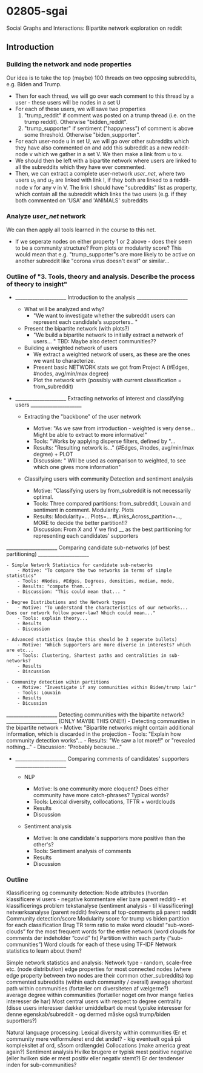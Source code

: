 # 02805-sgai
Social Graphs and Interactions: Bipartite network exploration on reddit

## Introduction

### Building the network and node properties
Our idea is to take the top (maybe) 100 threads on two opposing subreddits, e.g. Biden and Trump. 
- Then for each thread, we will go over each comment to this thread by a user - these users will be nodes in a set U
- For each of these users, we will save two properties
    1. "trump_reddit" if comment was posted on a trump thread (i.e. on the trump reddit). Otherwise "bidden_reddit".
    2. "trump_supporter" if sentiment ("happyness") of comment is above some threshold. Otherwise "biden_supporter".
- For each user-node u in set U, we will go over other subreddits which they have also commented on and add this subreddit as a new reddit-node v which we gather in a set V. We then make a link from u to v.
- We should then be left with a bipartite network where users are linked to all the subreddits which they have ever commented. 
- Then, we can extract a complete user-network *user_net*, where two users $u_1$ and $u_2$ are linked with link l, if they both are linked to a reddit-node v for any v in V. The link l should have "subreddits" list as property, which contain all the subreddit which links the two users (e.g. if they both commented on 'USA' and 'ANIMALS' subreddits
### Analyze *user_net* network
We can then apply all tools learned in the course to this net.
- If we seperate nodes on either property 1 or 2 above - does their seem to be a community structure? From plots or modularity score? This would mean that e.g. "trump_supporter"s are more likely to be active on another subreddit like "corona virus doesn't exist" or similar...



### Outline of "3. Tools, theory and analysis. Describe the process of theory to insight"

- _____________________ Introduction to the analysis _____________________
    - What will be analyzed and why?
        - "We want to investigate whether the subreddit users can represent each candidate's supporters.. "
    - Present the bipartite network (with plots?)
        - "We build a bipartite network to initially extract a network of users... " TBD: Maybe also detect communities??
    - Building a weighted network of users
        - We extract a weighted network of users, as these are the ones we want to characterize. 
        - Present basic NETWORK stats we got from Project A (#Edges, #nodes, avg/min/max degree)
        - Plot the network with (possibly with current classification = from_subreddit)


- _____________________ Extracting networks of interest and classifying users _____________________

    - Extracting the "backbone" of the user network
        - Motive: "As we saw from introduction - weighted is very dense... Might be able to extract to more informative!" 
        - Tools: "Works by applying disperse filters, defined by "...
        - Results: "Resulting network is..." (#Edges, #nodes, avg/min/max degree) + PLOT
        - Discussion: " Will be used as comparison to weighted, to see which one gives more information"

    - Classifying users with community Detection and sentiment analysis
        - Motive: "Classifying users by from_subreddit is not necessarily optimal.
        - Tools: Three compared partitions: from_subreddit, Louvain and sentiment in comment. Modularity. Plots
        - Results: Modularity=... Plots=... #Links_Across_partition=..., MORE to decide the better partition!!?
        - Discussion: From X and Y we find __ as the best partitioning for representing each candidates' supporters
     
_____________________ Comparing candidate sub-networks (of best partitioning) _____________________

    - Simple Network Statistics for candidate sub-networks
        - Motive: "To compare the two networks in terms of simple statistics"
        - Tools: #Nodes, #Edges, Degrees, densities, median, mode, 
        - Results: "compute them..."
        - Discussion: "This could mean that... "
    
    - Degree Distributions and the Network types
        - Motive: "To understand the characteristics of our networks... Does our network follow power-law? Which could mean..."
        - Tools: explain theory...
        - Results
        - Discussion

    - Advanced statistics (maybe this should be 3 seperate bullets)
        - Motive: "Which supporters are more diverse in interests? which are etc...
        - Tools: Clustering, Shortest paths and centralities in sub-networks?
        - Results
        - Discussion

    - Community detection wihin partitions
        - Motive: "Investigate if any communities within Biden/trump lair"
        - Tools: Louvain
        - Results
        - Dicussion


_____________________ Detecting communities with the bipartite network? _____________________ (ONLY MAYBE THIS ONE!!)
    - Detecting communities in the bipartite network
        - Motive: "Bipartite networks might contain additional information, which is discarded in the projection
        - Tools: "Explain how community detection works"...
        - Results: "We saw a lot more!!" or "revealed nothing..."
        - Discussion: "Probably because..."



- _____________________ Comparing comments of candidates' supporters _____________________
    - NLP
        - Motive: Is one community more eloquent? Does either community have more catch-phrases? Typical words?
        - Tools: Lexical diversity, collocations, TFTR + wordclouds
        - Results
        - Discussion

    - Sentiment analysis
        - Motive: Is one candidate´s supporters more positive than the other's?
        - Tools: Sentiment analysis of comments
        - Results
        - Discussion









### Outline
Klassificering og community detection:
Node attributes (hvordan klassificere vi users - negative kommentare eller bare parent reddit) - et klassificerings problem
tekstanalyse (sentiment analysis - til klassificering)
netværksanalyse (parent reddit)
frekvens af top-comments på parent reddit 
Community detection/score
Modularity score for trump vs biden partition for each classification
Brug TR term ratio to make word clouds!
“sub-word-clouds” for the most frequent words for the entire network (word clouds for comments der indeholder “covid” fx) 
Partition within each party (“sub-communities”)
Word clouds for each of these using TF-IDF
Network statistics to learn about them?
 
Simple network statistics and analysis:
Network type - random, scale-free etc. (node distribution)
edge properties for most connected nodes (where edge property between two nodes are their common other_subreddits)
top commented subreddits (within each community / overall)
average shortest path within communities (fortæller om diversiteten af vælgerne?)  
average degree within communities (fortæller noget om hvor mange fælles interesser de har)
Most central users with respect to degree centrality (disse users interesser dækker umiddelbart de mest typiske interesser for denne egenskab/subreddit - og dermed måske også trump/biden suportters?)
 
Natural language processing:
Lexical diversity within communities (Er et community mere velformuleret end det andet? - kig eventuelt også på kompleksitet af ord, såsom ordlængde)
Collocations (make america great again?)
Sentiment analysis
Hvilke brugere er typisk mest positive negative (eller hvilken side er mest positiv eller negativ stemt?)
Er der tendenser inden for sub-communities?






